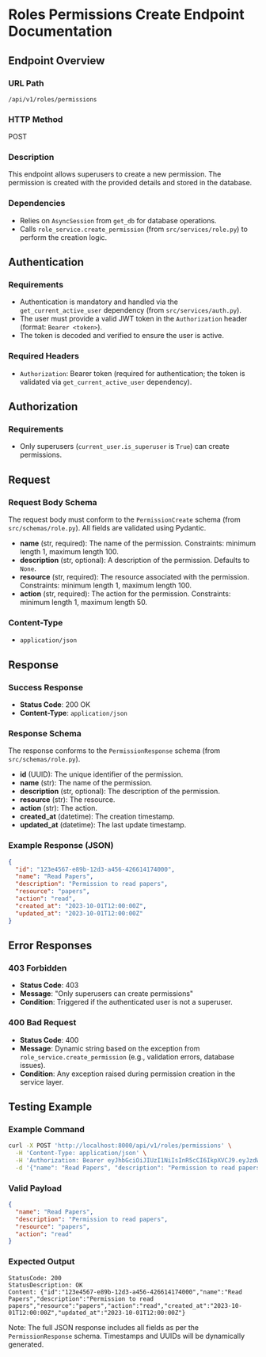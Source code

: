 # Roles Permissions Create Endpoint Documentation

## Endpoint Overview

### URL Path
`/api/v1/roles/permissions`

### HTTP Method
POST

### Description
This endpoint allows superusers to create a new permission. The permission is created with the provided details and stored in the database.

### Dependencies
- Relies on `AsyncSession` from `get_db` for database operations.
- Calls `role_service.create_permission` (from `src/services/role.py`) to perform the creation logic.

## Authentication

### Requirements
- Authentication is mandatory and handled via the `get_current_active_user` dependency (from `src/services/auth.py`).
- The user must provide a valid JWT token in the `Authorization` header (format: `Bearer <token>`).
- The token is decoded and verified to ensure the user is active.

### Required Headers
- `Authorization`: Bearer token (required for authentication; the token is validated via `get_current_active_user` dependency).

## Authorization

### Requirements
- Only superusers (`current_user.is_superuser` is `True`) can create permissions.

## Request

### Request Body Schema
The request body must conform to the `PermissionCreate` schema (from `src/schemas/role.py`). All fields are validated using Pydantic.

- **name** (str, required): The name of the permission. Constraints: minimum length 1, maximum length 100.
- **description** (str, optional): A description of the permission. Defaults to `None`.
- **resource** (str, required): The resource associated with the permission. Constraints: minimum length 1, maximum length 100.
- **action** (str, required): The action for the permission. Constraints: minimum length 1, maximum length 50.

### Content-Type
- `application/json`

## Response

### Success Response
- **Status Code**: 200 OK
- **Content-Type**: `application/json`

### Response Schema
The response conforms to the `PermissionResponse` schema (from `src/schemas/role.py`).

- **id** (UUID): The unique identifier of the permission.
- **name** (str): The name of the permission.
- **description** (str, optional): The description of the permission.
- **resource** (str): The resource.
- **action** (str): The action.
- **created_at** (datetime): The creation timestamp.
- **updated_at** (datetime): The last update timestamp.

### Example Response (JSON)
```json
{
  "id": "123e4567-e89b-12d3-a456-426614174000",
  "name": "Read Papers",
  "description": "Permission to read papers",
  "resource": "papers",
  "action": "read",
  "created_at": "2023-10-01T12:00:00Z",
  "updated_at": "2023-10-01T12:00:00Z"
}
```

## Error Responses

### 403 Forbidden
- **Status Code**: 403
- **Message**: "Only superusers can create permissions"
- **Condition**: Triggered if the authenticated user is not a superuser.

### 400 Bad Request
- **Status Code**: 400
- **Message**: Dynamic string based on the exception from `role_service.create_permission` (e.g., validation errors, database issues).
- **Condition**: Any exception raised during permission creation in the service layer.

## Testing Example

### Example Command
```bash
curl -X POST 'http://localhost:8000/api/v1/roles/permissions' \
  -H 'Content-Type: application/json' \
  -H 'Authorization: Bearer eyJhbGciOiJIUzI1NiIsInR5cCI6IkpXVCJ9.eyJzdWIiOiJhZG1pbiIsImV4cCI6MTc1ODg3MDc4OH0.GrXDnxCPAYJxm3rG33_0bP3hMJXTu5FX68uHHF1WV1I' \
  -d '{"name": "Read Papers", "description": "Permission to read papers", "resource": "papers", "action": "read"}'
```

### Valid Payload
```json
{
  "name": "Read Papers",
  "description": "Permission to read papers",
  "resource": "papers",
  "action": "read"
}
```

### Expected Output
```
StatusCode: 200
StatusDescription: OK
Content: {"id":"123e4567-e89b-12d3-a456-426614174000","name":"Read Papers","description":"Permission to read papers","resource":"papers","action":"read","created_at":"2023-10-01T12:00:00Z","updated_at":"2023-10-01T12:00:00Z"}
```

Note: The full JSON response includes all fields as per the `PermissionResponse` schema. Timestamps and UUIDs will be dynamically generated.